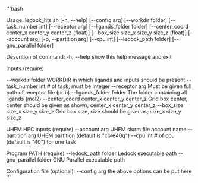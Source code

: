 '''bash

Usage: ledock_hts.sh [-h, --help] [--config arg] [--workdir folder] [--task_number int] [--receptor arg] [--ligands_folder folder] 
             [--center_coord center_x center_y center_z (float)] [--box_size size_x size_y size_z (float)] 
             [--account arg] [-p, --partition arg] [--cpu int] [--ledock_path folder] [--gnu_parallel folder]
              
Descrition of command:
  -h,   --help          show this help message and exit

Inputs (require)

  --workdir folder      WORKDIR in which ligands and inputs should be present
  --task_number int     # of task, must be integer
  --receptor arg        Must be given full path of receptor file (pdb)
  --ligands_folder folder The folder containing all ligands (mol2)
  --center_coord center_x center_y center_z
                        Grid box center, center should be given as shown; center_x center_y center_z 
  --box_size size_x size_y size_z
                        Grid box size, size should be giver as; size_x size_y size_z

UHEM HPC inputs (require)
  --account arg         UHEM slurm file account name
  --partition arg       UHEM partition (default is "core40q")
  --cpu int             # of cpu (default is "40") for one task

Program PATH (require)
  --ledock_path folder  Ledock executable path
  --gnu_parallel folder GNU Parallel executable path

Configuration file (optional):
  --config arg          the above options can be put here 
  '''
